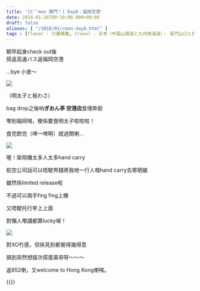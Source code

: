 ```yaml
---
title: '[C''mon 関門！] Day8：福岡空港'
date: 2018-01-26T09:10:00.000+08:00
draft: false
aliases: [ "/2018/01/cmon-day8.html" ]
tags : [flavor - 行膳積腹, travel - 日本（中国山陽道と九州西海道）・ 長門山口と豊前北九州, flavor - 飲！, flavor - 螞蟻族]
---
```


朝早起身check out後  
搭返高速バス返福岡空港  

...bye 小倉～  

[![](https://c1.staticflickr.com/5/4655/39860127472_97ec4a51ca_z.jpg)](https://c1.staticflickr.com/5/4655/39860127472_97ec4a51ca_z.jpg)

（明太子と板わさ）

bag drop之後响**ぎおん亭 空港店**食埋奔廚

嚟到福岡喎，梗係要食明太子啦啦啦！

食完飲完（啤一啤啊）就過關喇...

[![](https://c1.staticflickr.com/5/4752/26019387728_2decf7ceee_z.jpg)](https://c1.staticflickr.com/5/4752/26019387728_2decf7ceee_z.jpg)

喔！架飛機太多人太多hand carry

航空公司話可以唔駛畀錢將我哋一行人嘅hand carry去寄晒艙

雖然係limited release啦

不過可以兩手fing fing上機

又唔駛托行李上上面

對懶人嚟講都算lucky㗎！

[![](https://c1.staticflickr.com/5/4741/28112246119_9c7fb0d3d9_z.jpg)](https://c1.staticflickr.com/5/4741/28112246119_9c7fb0d3d9_z.jpg)

對XO冇感，但係見到都覺得幾得意

搞到突然想搵次搭蛋黃哥呀～～～

  

  

返852喇，又welcome to Hong Kong喇唉。  
  

{{<kanmon>}}
